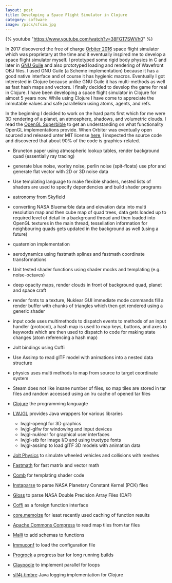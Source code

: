 ```yaml
---
layout: post
title: Developing a Space Flight Simulator in Clojure
category: software
image: /pics/sfsim.jpg
---
```


{% youtube "https://www.youtube.com/watch?v=38FGT7SWVh0" %}

In 2017 discovered the free of charge [Orbiter 2016][16] space flight simulator which was proprietary at the time and it eventually inspired me to develop a space flight simulator myself.
I prototyped some rigid body physics in C and later in [GNU Guile][17] and also prototyped loading and rendering of Wavefront OBJ files.
I used GNU Guile (a Scheme implementation) because it has a good native interface and of course it has hygienic macros.
Eventually I got interested in Clojure because unlike GNU Guile it has multi-methods as well as fast hash maps and vectors.
I finally decided to develop the game for real in Clojure.
I have been developing a space flight simulator in Clojure for almost 5 years now.
While using Clojure I have come to appreciate the immutable values and safe parallelism using atoms, agents, and refs.

In the beginning I decided to work on the hard parts first which for me were 3D rendering of a planet, an atmosphere, shadows, and volumetric clouds.
I read the [OpenGL Superbible][19] to get an understanding on what functionality OpenGL implementations provide.
When Orbiter was eventually open sourced and released unter MIT license [here][18], I inspected the source code and discovered that about 90% of the code is graphics-related.


* Bruneton paper using atmospheric lookup tables, render background quad (essentially ray tracing)
* generate blue noise, worley noise, perlin noise (spit-floats) use pfor and generate flat vector with 2D or 3D noise data
* Use templating language to make flexible shaders, nested lists of shaders are used to specify dependencies and build shader programs
* astronomy from Skyfield
* converting NASA Bluemarble data and elevation data into multi resolution map and then cube map of quad trees, data gets loaded up to required level of detail in a background thread and then loaded into OpenGL textures in the main thread, tessellation information for neighbouring quads gets updated in the background as well (using a future)
* quaternion implementation
* aerodynamics using fastmath splines and fastmath coordinate transformations
* Unit tested shader functions using shader mocks and templating (e.g. noise-octaves)
* deep opacity maps, render clouds in front of background quad, planet and space craft
* render fonts to a texture, Nuklear GUI immediate mode commands fill a render buffer with chunks of triangles which then get rendered using a generic shader
* input code uses multimethods to dispatch events to methods of an input handler (protocol), a hash map is used to map keys, buttons, and axes to keywords which are then used to dispatch to code for making state changes (atom referencing a hash map)
* Jolt bindings using Coffi
* Use Assimp to read glTF model with animations into a nested data structure
* physics uses multi methods to map from source to target coordinate system
* Steam does not like insane number of files, so map tiles are stored in tar files and random accessed using an lru cache of opened tar files

* [Clojure][1] the programming languagte
* [LWJGL][15] provides Java wrappers for various libraries
  * lwjgl-opengl for 3D graphics
  * lwjgl-glfw for windowing and input devices
  * lwjgl-nuklear for graphical user interfaces
  * lwjgl-stb for image I/O and using truetype fonts
  * lwjgl-assimp to load glTF 3D models with animation data
* [Jolt Physics][14] to simulate wheeled vehicles and collisions with meshes
* [Fastmath][9] for fast matrix and vector math
* [Comb][6] for templating shader code
* [Instaparse][10] to parse NASA Planetary Constant Kernel (PCK) files
* [Gloss][11] to parse NASA Double Precision Array Files (DAF)
* [Coffi][13] as a foreign function interface
* [core.memoize][5] for least recently used caching of function results
* [Apache Commons Compress][12] to read map tiles from tar files
* [Malli][2] to add schemas to functions
* [Immuconf][3] to load the configuration file
* [Progrock][7] a progress bar for long running builds
* [Claypoole][8] to implement parallel for loops
* [slf4j-timbre][4] Java logging implementation for Clojure


[1]: https://clojure.org/
[2]: https://github.com/metosin/malli
[3]: https://github.com/levand/immuconf
[4]: https://github.com/fzakaria/slf4j-timbre
[5]: https://github.com/clojure/core.memoize
[6]: https://github.com/weavejester/comb
[7]: https://github.com/weavejester/progrock
[8]: https://github.com/clj-commons/claypoole
[9]: https://generateme.github.io/fastmath/
[10]: https://github.com/Engelberg/instaparse
[11]: https://github.com/clj-commons/gloss
[12]: https://commons.apache.org/proper/commons-compress/
[13]: https://github.com/IGJoshua/coffi
[14]: https://github.com/jrouwe/JoltPhysics
[15]: https://www.lwjgl.org/
[16]: http://orbit.medphys.ucl.ac.uk/
[17]: https://www.gnu.org/software/guile/
[18]: https://github.com/orbitersim/orbiter
[19]: https://www.informit.com/store/opengl-superbible-comprehensive-tutorial-and-reference-9780672337475
